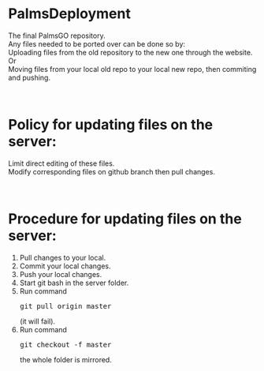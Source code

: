 # PalmsDeployment
<p>
	The final PalmsGO repository.<br />
	Any files needed to be ported over can be done so by:<br />
	Uploading files from the old repository to the new one through the website.<br />
	Or<br />
	Moving files from your local old repo to your local new repo, then commiting and pushing.
</p>
<br />

<h1>Policy for updating files on the server:</h1>
<p>
	Limit direct editing of these files.<br />
	Modify corresponding files on github branch then pull changes.
</p>
<br />

<h1>Procedure for updating files on the server:</h1>
<ol>
	<li>Pull changes to your local.</li>
	<li>Commit your local changes.</li>
	<li>Push your local changes.</li>
	<li>Start git bash in the server folder.</li>
	<li>Run command <pre>git pull origin master</pre> (it will fail).</li>
	<li>Run command <pre>git checkout -f master</pre> the whole folder is mirrored.</li>
</ol>
